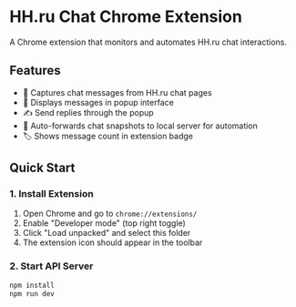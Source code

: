 # HH.ru Chat Chrome Extension

A Chrome extension that monitors and automates HH.ru chat interactions.

## Features

- 📨 Captures chat messages from HH.ru chat pages
- 🎯 Displays messages in popup interface
- ✍️ Send replies through the popup
- 🔄 Auto-forwards chat snapshots to local server for automation
- 🏷️ Shows message count in extension badge

## Quick Start

### 1. Install Extension

1. Open Chrome and go to `chrome://extensions/`
2. Enable "Developer mode" (top right toggle)
3. Click "Load unpacked" and select this folder
4. The extension icon should appear in the toolbar

### 2. Start API Server

```bash
npm install
npm run dev
